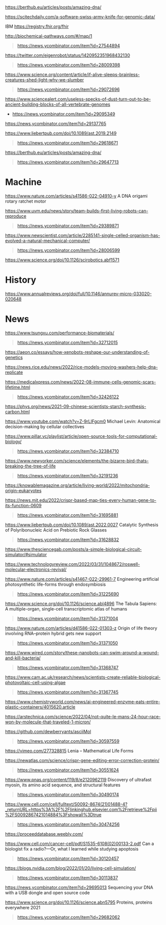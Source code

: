 https://berthub.eu/articles/posts/amazing-dna/

https://scitechdaily.com/a-software-swiss-army-knife-for-genomic-data/

IBM https://registry.fhir.org/fhir

http://biochemical-pathways.com/#/map/1
> https://news.ycombinator.com/item?id=27544894

https://twitter.com/eigenrobot/status/1420952351968432130
> https://news.ycombinator.com/item?id=28009398

https://www.science.org/content/article/if-alive-sleeps-brainless-creatures-shed-light-why-we-slumber
> https://news.ycombinator.com/item?id=29072696

https://www.sciencealert.com/useless-specks-of-dust-turn-out-to-be-ancient-building-blocks-of-all-vertebrate-genomes
* https://news.ycombinator.com/item?id=29095349

https://news.ycombinator.com/item?id=29137765

https://www.liebertpub.com/doi/10.1089/ast.2019.2149
> https://news.ycombinator.com/item?id=29618671

https://berthub.eu/articles/posts/amazing-dna/
> https://news.ycombinator.com/item?id=29647713

# Machine
https://www.nature.com/articles/s41586-022-04910-y A DNA origami rotary ratchet motor

https://www.uvm.edu/news/story/team-builds-first-living-robots-can-reproduce
> https://news.ycombinator.com/item?id=29389871

https://www.newscientist.com/article/2285141-single-celled-organism-has-evolved-a-natural-mechanical-computer/
> https://news.ycombinator.com/item?id=28006599

https://www.science.org/doi/10.1126/scirobotics.abf1571

# History
https://www.annualreviews.org/doi/full/10.1146/annurev-micro-033020-020648

# News
https://www.tsungxu.com/performance-biomaterials/
> https://news.ycombinator.com/item?id=32712015

https://aeon.co/essays/how-xenobots-reshape-our-understanding-of-genetics

https://news.rice.edu/news/2022/rice-models-moving-washers-help-dna-replicate

https://medicalxpress.com/news/2022-08-immune-cells-genomic-scars-lifetime.html
> https://news.ycombinator.com/item?id=32426122

https://phys.org/news/2021-09-chinese-scientists-starch-synthesis-carbon.html

https://www.youtube.com/watch?v=Z-9rLlFgcm0 Michael Levin: Anatomical decision-making by cellular collectives

https://www.pillar.vc/playlist/article/open-source-tools-for-computational-biology/
> https://news.ycombinator.com/item?id=32384710

https://www.newyorker.com/science/elements/the-bizarre-bird-thats-breaking-the-tree-of-life
> https://news.ycombinator.com/item?id=32191236

https://knowablemagazine.org/article/living-world/2022/mitochondria-origin-eukaryotes

https://news.mit.edu/2022/crispr-based-map-ties-every-human-gene-to-its-function-0609
> https://news.ycombinator.com/item?id=31695881

https://www.liebertpub.com/doi/10.1089/ast.2022.0027 Catalytic Synthesis of Polyribonucleic Acid on Prebiotic Rock Glasses
> https://news.ycombinator.com/item?id=31628832

https://www.thesciencegab.com/posts/a-simple-biological-circuit-simulator/#simulator

https://www.technologyreview.com/2022/03/31/1048672/roswell-molecular-electronics-revival/

https://www.nature.com/articles/s41467-022-29961-7 Engineering artificial photosynthetic life-forms through endosymbiosis
> https://news.ycombinator.com/item?id=31225690

https://www.science.org/doi/10.1126/science.abl4896 The Tabula Sapiens: A multiple-organ, single-cell transcriptomic atlas of humans
> https://news.ycombinator.com/item?id=31371004

https://www.nature.com/articles/d41586-022-01303-z Origin of life theory involving RNA–protein hybrid gets new support
> https://news.ycombinator.com/item?id=31371050

https://www.wired.com/story/these-nanobots-can-swim-around-a-wound-and-kill-bacteria/
> https://news.ycombinator.com/item?id=31368747

https://www.cam.ac.uk/research/news/scientists-create-reliable-biological-photovoltaic-cell-using-algae
> https://news.ycombinator.com/item?id=31367745

https://www.chemistryworld.com/news/ai-engineered-enzyme-eats-entire-plastic-containers/4015620.article

https://arstechnica.com/science/2022/04/not-quite-le-mans-24-hour-race-won-by-molecule-that-traveled-1-micron/

https://github.com/dewberryants/asciiMol
> https://news.ycombinator.com/item?id=30597559

https://vimeo.com/277328815 Lenia – Mathematical Life Forms

https://newatlas.com/science/crispr-gene-editing-error-correction-protein/
> https://news.ycombinator.com/item?id=30551624

https://www.pnas.org/content/119/8/e2120962119 Discovery of ultrafast myosin, its amino acid sequence, and structural features
> https://news.ycombinator.com/item?id=30490174

https://www.cell.com/cell/fulltext/S0092-8674(21)01488-4?_returnURL=https%3A%2F%2Flinkinghub.elsevier.com%2Fretrieve%2Fpii%2FS0092867421014884%3Fshowall%3Dtrue
> https://news.ycombinator.com/item?id=30474256

https://proceeddatabase.weebly.com/

https://www.cell.com/cancer-cell/pdf/S1535-6108(02)00133-2.pdf Can a biologist fix a radio?—Or, what I learned while studying apoptosis
> https://news.ycombinator.com/item?id=30120457

https://blogs.nvidia.com/blog/2022/01/20/living-cell-simulation/
> https://news.ycombinator.com/item?id=30113837

https://news.ycombinator.com/item?id=29695013 Sequencing your DNA with a USB dongle and open source code

https://www.science.org/doi/10.1126/science.abn5795 Proteins, proteins everywhere 2021
> https://news.ycombinator.com/item?id=29682062

